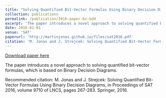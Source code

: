 ```yaml
---
title: "Solving Quantified Bit-Vector Formulas Using Binary Decision Diagrams"
collection: publications
permalink: /publication/2016-paper-bv-bdd
excerpt: 'The paper introduces a novel approach to solving quantified bit-vector formulas, which is based on Binary Decision Diagrams.'
date: 2016-01-01
venue: 'SAT'
paperurl: 'http://martinjonas.github.io/files/sat2016.pdf'
citation: 'M. Jonas and J. Strejcek: Solving Quantified Bit-Vector Formulas Using Binary Decision Diagrams, in Proceedings of SAT 2016, volume 9710 of LNCS, pages 267-283. Springer, 2016.'
---
```


<a href='http://martinjonas.github.io/files/sat2016.pdf'>Download paper here</a>

The paper introduces a novel approach to solving quantified bit-vector formulas, which is based on Binary Decision Diagrams.

Recommended citation: M. Jonas and J. Strejcek: Solving Quantified Bit-Vector Formulas Using Binary Decision Diagrams, in Proceedings of SAT 2016, volume 9710 of LNCS, pages 267-283. Springer, 2016.